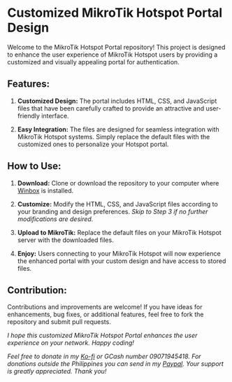 # Customized MikroTik Hotspot Portal Design
Welcome to the MikroTik Hotspot Portal repository! This project is designed to enhance the user experience of MikroTik Hotspot users by providing a customized and visually appealing portal for authentication. 

## Features:
1. **Customized Design:** The portal includes HTML, CSS, and JavaScript files that have been carefully crafted to provide an attractive and user-friendly interface.

2. **Easy Integration:** The files are designed for seamless integration with MikroTik Hotspot systems. Simply replace the default files with the customized ones to personalize your Hotspot portal.

## How to Use:
1. **Download:** Clone or download the repository to your computer where [Winbox](https://mikrotik.com/download) is installed.

2. **Customize:** Modify the HTML, CSS, and JavaScript files according to your branding and design preferences. *Skip to Step 3 if no further modifications are desired.*

3. **Upload to MikroTik:** Replace the default files on your MikroTik Hotspot server with the downloaded files.
   
4. **Enjoy:** Users connecting to your MikroTik Hotspot will now experience the enhanced portal with your custom design and have access to stored files.

## Contribution:
Contributions and improvements are welcome! If you have ideas for enhancements, bug fixes, or additional features, feel free to fork the repository and submit pull requests.

*I hope this customized MikroTik Hotspot Portal enhances the user experience on your network. Happy coding!*

*Feel free to donate in my [Ko-fi](https://ko-fi.com/domxii) or GCash number 09071945418. For donations outside the Philippines you can send in my [Paypal](paypal.com/paypalme/Domoxi). Your support is greatly appreciated. Thank you!*
